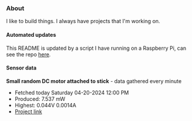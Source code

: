 ### About
I like to build things. I always have projects that I'm working on.

#### Automated updates
This README is updated by a script I have running on a Raspberry Pi, can see the repo [here](https://github.com/jdc-cunningham/raspi-git-repo-updater).

#### Sensor data


**Small random DC motor attached to stick** - data gathered every minute
- Fetched today Saturday 04-20-2024 12:00 PM
- Produced: 7.537 mW
- Highest: 0.044V 0.0014A
- [Project link](https://github.com/jdc-cunningham/turbine-raspi)